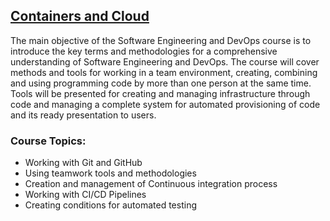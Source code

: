## [Containers and Cloud](https://softuni.bg/trainings/4359/containers-and-cloud-january-2024)

The main objective of the Software Engineering and DevOps course is to introduce the key terms and methodologies for a comprehensive understanding of Software Engineering and DevOps. The course will cover methods and tools for working in a team environment, creating, combining and using programming code by more than one person at the same time. Tools will be presented for creating and managing infrastructure through code and managing a complete system for automated provisioning of code and its ready presentation to users.

### Course Topics:

- Working with Git and GitHub
- Using teamwork tools and methodologies
- Creation and management of Continuous integration process
- Working with CI/CD Pipelines
- Creating conditions for automated testing



